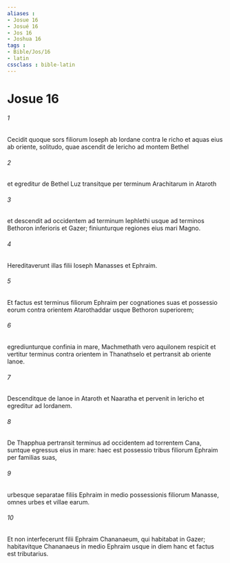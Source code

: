 ```yaml
---
aliases : 
- Josue 16
- Josué 16
- Jos 16
- Joshua 16
tags : 
- Bible/Jos/16
- latin
cssclass : bible-latin
---
```


# Josue 16

###### 1
Cecidit quoque sors filiorum Ioseph ab Iordane contra Ie richo et aquas eius ab oriente, solitudo, quae ascendit de Iericho ad montem Bethel 
###### 2
et egreditur de Bethel Luz transitque per terminum Arachitarum in Ataroth 
###### 3
et descendit ad occidentem ad terminum Iephlethi usque ad terminos Bethoron inferioris et Gazer; finiunturque regiones eius mari Magno. 
###### 4
Hereditaverunt illas filii Ioseph Manasses et Ephraim.
###### 5
Et factus est terminus filiorum Ephraim per cognationes suas et possessio eorum contra orientem Atarothaddar usque Bethoron superiorem; 
###### 6
egrediunturque confinia in mare, Machmethath vero aquilonem respicit et vertitur terminus contra orientem in Thanathselo et pertransit ab oriente Ianoe. 
###### 7
Descenditque de Ianoe in Ataroth et Naaratha et pervenit in Iericho et egreditur ad Iordanem. 
###### 8
De Thapphua pertransit terminus ad occidentem ad torrentem Cana, suntque egressus eius in mare: haec est possessio tribus filiorum Ephraim per familias suas, 
###### 9
urbesque separatae filiis Ephraim in medio possessionis filiorum Manasse, omnes urbes et villae earum.
###### 10
Et non interfecerunt filii Ephraim Chananaeum, qui habitabat in Gazer; habitavitque Chananaeus in medio Ephraim usque in diem hanc et factus est tributarius.
